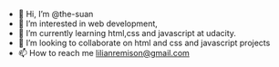- 👋 Hi, I’m @the-suan
- 👀 I’m interested in web development,
- 🌱 I’m currently learning html,css and javascript at udacity.
- 💞️ I’m looking to collaborate on html and css and javascript projects
- 📫 How to reach me lilianremison@gmail.com

<!---
the-suan/the-suan is a ✨ special ✨ repository because its `README.md` (this file) appears on your GitHub profile.
You can click the Preview link to take a look at your changes.
--->
